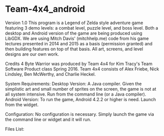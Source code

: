 # Team-4x4_android
Version 1.0
This program is a Legend of Zelda style adventure game featuring 3 demo levels: a combat level, puzzle level, and boss level.
Both a desktop and Android version of the game are being produced using LibGDX. We are using Mitch Davis' (mitchhelp.me)
code from his game lectures presented in 2014 and 2015 as a basis (permission granted) and then building features on top
of that basis. All art, screens, and level designs are our own work.

Credits
4 Byte Warrior was produced by Team 4x4 for Kim Tracy's Team Software Product class Spring 2016.
Team 4x4 consists of Alex Friebe, Nick Lindsley, Ben McWerthy, and Charlie Heckel.

System Requirements:
Desktop Version: A Java compiler. Given the simplistic art and small number of sprites on the screen, the game is not at all
system intensive. Run from the command line (or a Java compiler).
Android Version: To run the game, Android 4.2.2 or higher is need. Launch from the widget.

Configuration:
No configuration is necessary. Simply launch the game via the command line or widget and it will run.

Files List:
